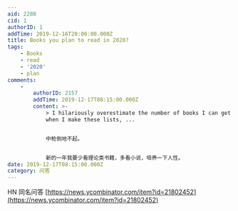 ```yaml
---
aid: 2288
cid: 1
authorID: 1
addTime: 2019-12-16T20:00:00.000Z
title: Books you plan to read in 2020?
tags:
    - Books
    - read
    - '2020'
    - plan
comments:
    -
        authorID: 2157
        addTime: 2019-12-17T08:15:00.000Z
        content: >-
            > I hilariously overestimate the number of books I can get through
            when I make these lists, ...


            中枪倒地不起。


            新的一年我要少看理论类书籍，多看小说，培养一下人性。
date: 2019-12-17T08:15:00.000Z
category: 问答
---
```


HN 同名问答 [https://news.ycombinator.com/item?id=21802452](https://news.ycombinator.com/item?id=21802452)
